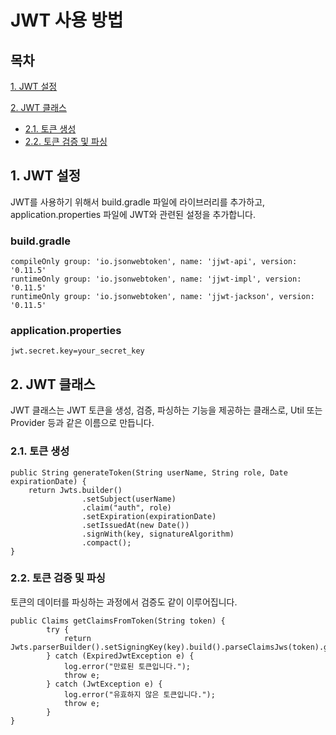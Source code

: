 # JWT 사용 방법

## 목차

[1. JWT 설정](#1-jwt-설정)

[2. JWT 클래스](#2-jwt-클래스)
- [2.1. 토큰 생성](#21-토큰-생성)
- [2.2. 토큰 검증 및 파싱](#22-토큰-검증-및-파싱)

## 1. JWT 설정

JWT를 사용하기 위해서 build.gradle 파일에 라이브러리를 추가하고, application.properties 파일에 JWT와 관련된 설정을 추가합니다.

### build.gradle

```
compileOnly group: 'io.jsonwebtoken', name: 'jjwt-api', version: '0.11.5'
runtimeOnly group: 'io.jsonwebtoken', name: 'jjwt-impl', version: '0.11.5'
runtimeOnly group: 'io.jsonwebtoken', name: 'jjwt-jackson', version: '0.11.5'
```

### application.properties

```
jwt.secret.key=your_secret_key
```

## 2. JWT 클래스

JWT 클래스는 JWT 토큰을 생성, 검증, 파싱하는 기능을 제공하는 클래스로, Util 또는 Provider 등과 같은 이름으로 만듭니다.

### 2.1. 토큰 생성

```
public String generateToken(String userName, String role, Date expirationDate) {
    return Jwts.builder()
                .setSubject(userName)
                .claim("auth", role)
                .setExpiration(expirationDate)
                .setIssuedAt(new Date())
                .signWith(key, signatureAlgorithm)
                .compact();
}
```

### 2.2. 토큰 검증 및 파싱

토큰의 데이터를 파싱하는 과정에서 검증도 같이 이루어집니다.

```
public Claims getClaimsFromToken(String token) {
        try {
            return Jwts.parserBuilder().setSigningKey(key).build().parseClaimsJws(token).getBody();
        } catch (ExpiredJwtException e) {
            log.error("만료된 토큰입니다.");
            throw e;
        } catch (JwtException e) {
            log.error("유효하지 않은 토큰입니다.");
            throw e;
        }
}
```